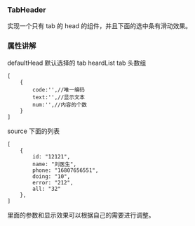 ### TabHeader

实现一个只有 tab 的 head 的组件，并且下面的选中条有滑动效果。

### 属性讲解

defaultHead 默认选择的 tab
heardList tab 头数组

```
[
    {
        code:'',//唯一编码
        text:'',//显示文本
        num:'',//内容的个数
    }
]
```

source 下面的列表

```
[
    {
        id: "12121",
        name: "刘医生",
        phone: "16807656551",
        doing: "10",
        error: "212",
        all: "32"
    },
]
```

里面的参数和显示效果可以根据自己的需要进行调整。
